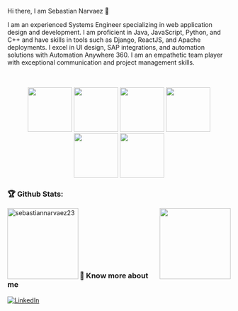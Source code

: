 Hi there, I am Sebastian Narvaez 👋

I am an experienced Systems Engineer specializing in web application design and development. I am proficient in Java, JavaScript, Python, and C++ and have skills in tools such as Django, ReactJS, and Apache deployments. I excel in UI design, SAP integrations, and automation solutions with Automation Anywhere 360. I am an empathetic team player with exceptional communication and project management skills.
<br>
<br>
<br>
<p align="center">
  <img src="https://user-images.githubusercontent.com/88569352/218375244-c01d6fe3-2d15-44ea-af55-380ba687805c.png" width="auto" height="100">
  <img src="https://user-images.githubusercontent.com/88569352/218375249-ff4058c0-da3d-483b-a8d9-72983f138765.png" width="auto" height="100">
  <img src="https://user-images.githubusercontent.com/88569352/229401457-f6d0b429-d9d0-46e4-a852-4a055ec9cae1.png" width="auto" height="100">
  <img src="https://user-images.githubusercontent.com/88569352/218375250-dc15793f-b2a0-4ea2-8e51-c2ee8829f1d5.png" width="auto" height="100">
  <img src="https://user-images.githubusercontent.com/88569352/218375255-d9a28190-10e2-44ad-b13d-721292e46815.png" width="auto" height="100">
  <img src="https://user-images.githubusercontent.com/88569352/218376962-a4a1839f-684e-4da1-9233-7cc5edcd379f.png" width="auto" height="100">
</p>

### 🏆 Github Stats:

<img align="left" height="160em" src="https://github-readme-stats.vercel.app/api/top-langs/?username=sebastiannarvaez23&langs_count=10&theme=tokyonight&layout=compact" alt="sebastiannarvaez23"/>
<img  align="right" height="160em" src="https://github-readme-stats-eight-theta.vercel.app/api?username=sebastiannarvaez23&show_icons=true&theme=algolia&include_all_commits=true&count_private=true"/>

<br>
<br>
<br>
<br>
<br>
<br>
<br>

### :link: Know more about me

[![LinkedIn](https://img.shields.io/badge/LinkedIn-0077B5?style=for-the-badge&logo=linkedin&logoColor=white)](https://www.linkedin.com/in/sebastiannarvaezlopera/)
